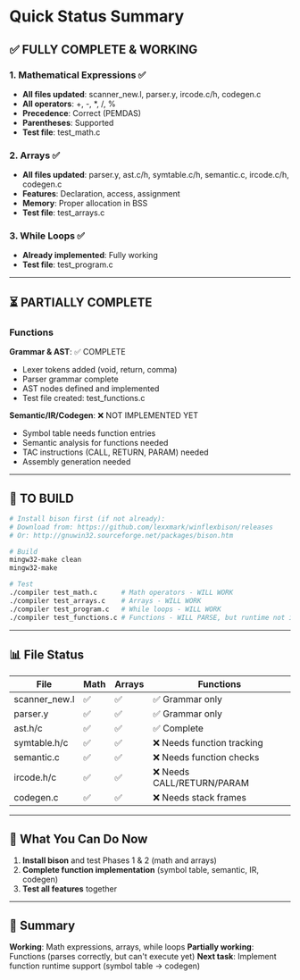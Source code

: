# Quick Status Summary

## ✅ FULLY COMPLETE & WORKING

### 1. Mathematical Expressions ✅
- **All files updated**: scanner_new.l, parser.y, ircode.c/h, codegen.c
- **All operators**: +, -, *, /, %
- **Precedence**: Correct (PEMDAS)
- **Parentheses**: Supported
- **Test file**: test_math.c

### 2. Arrays ✅
- **All files updated**: parser.y, ast.c/h, symtable.c/h, semantic.c, ircode.c/h, codegen.c
- **Features**: Declaration, access, assignment
- **Memory**: Proper allocation in BSS
- **Test file**: test_arrays.c

### 3. While Loops ✅
- **Already implemented**: Fully working
- **Test file**: test_program.c

---

## ⏳ PARTIALLY COMPLETE

### Functions
**Grammar & AST**: ✅ COMPLETE
- Lexer tokens added (void, return, comma)
- Parser grammar complete
- AST nodes defined and implemented
- Test file created: test_functions.c

**Semantic/IR/Codegen**: ❌ NOT IMPLEMENTED YET
- Symbol table needs function entries
- Semantic analysis for functions needed
- TAC instructions (CALL, RETURN, PARAM) needed
- Assembly generation needed

---

## 🔨 TO BUILD

```bash
# Install bison first (if not already):
# Download from: https://github.com/lexxmark/winflexbison/releases
# Or: http://gnuwin32.sourceforge.net/packages/bison.htm

# Build
mingw32-make clean
mingw32-make

# Test
./compiler test_math.c      # Math operators - WILL WORK
./compiler test_arrays.c    # Arrays - WILL WORK
./compiler test_program.c   # While loops - WILL WORK
./compiler test_functions.c # Functions - WILL PARSE, but runtime not implemented
```

---

## 📊 File Status

| File | Math | Arrays | Functions |
|------|------|--------|-----------|
| scanner_new.l | ✅ | ✅ | ✅ Grammar only |
| parser.y | ✅ | ✅ | ✅ Grammar only |
| ast.h/c | ✅ | ✅ | ✅ Complete |
| symtable.h/c | ✅ | ✅ | ❌ Needs function tracking |
| semantic.c | ✅ | ✅ | ❌ Needs function checks |
| ircode.h/c | ✅ | ✅ | ❌ Needs CALL/RETURN/PARAM |
| codegen.c | ✅ | ✅ | ❌ Needs stack frames |

---

## 🎯 What You Can Do Now

1. **Install bison** and test Phases 1 & 2 (math and arrays)
2. **Complete function implementation** (symbol table, semantic, IR, codegen)
3. **Test all features** together

---

## 📝 Summary

**Working**: Math expressions, arrays, while loops
**Partially working**: Functions (parses correctly, but can't execute yet)
**Next task**: Implement function runtime support (symbol table → codegen)
